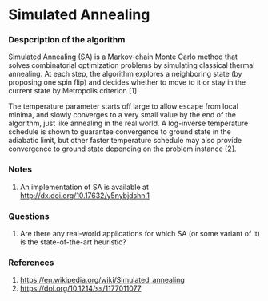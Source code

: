 # Simulated Annealing

### Despcription of the algorithm
Simulated Annealing (SA) is a Markov-chain Monte Carlo method that solves combinatorial optimization problems by simulating classical thermal annealing. At each step, the algorithm explores a neighboring state (by proposing one spin flip) and decides whether to move to it or stay in the current state by Metropolis criterion [1]. <br>

The temperature parameter starts off large to allow escape from local minima, and slowly converges to a very small value by the end of the algorithm, just like annealing in the real world. A log-inverse temperature schedule is shown to guarantee convergence to ground state in the adiabatic limit, but other faster temperature schedule may also provide convergence to ground state depending on the problem instance [2].

### Notes
1. An implementation of SA is available at http://dx.doi.org/10.17632/y5nybjdshn.1

### Questions
1. Are there any real-world applications for which SA (or some variant of it) is the state-of-the-art heuristic?

### References
1. https://en.wikipedia.org/wiki/Simulated_annealing
2. https://doi.org/10.1214/ss/1177011077
